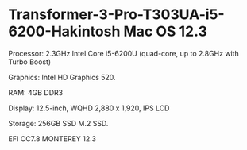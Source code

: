 # Transformer-3-Pro-T303UA-i5-6200-Hakintosh Mac OS 12.3

Processor: 2.3GHz Intel Core i5-6200U (quad-core, up to 2.8GHz with Turbo Boost)

Graphics: Intel HD Graphics 520.

RAM: 4GB DDR3

Display: 12.5-inch, WQHD 2,880 x 1,920, IPS LCD

Storage: 256GB SSD M.2 SSD.

EFI OC7.8 MONTEREY 12.3
